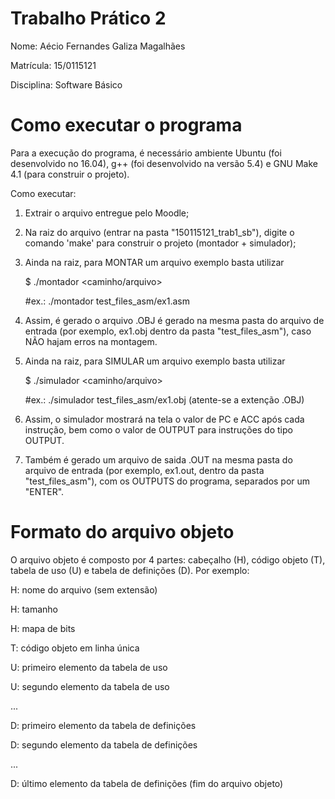 # Trabalho Prático 2
Nome: Aécio Fernandes Galiza Magalhães

Matrícula: 15/0115121

Disciplina: Software Básico

# Como executar o programa
Para a execução do programa, é necessário ambiente Ubuntu (foi desenvolvido no 16.04), g++ (foi desenvolvido na versão 5.4) e GNU Make 4.1 (para construir o projeto).

Como executar:

1) Extrair o arquivo entregue pelo Moodle;
2) Na raiz do arquivo (entrar na pasta "150115121_trab1_sb"), digite o comando 'make' para construir o projeto (montador + simulador);
3) Ainda na raiz, para MONTAR um arquivo exemplo basta utilizar

    $ ./montador <caminho/arquivo>

    #ex.: ./montador test_files_asm/ex1.asm

4) Assim, é gerado o arquivo .OBJ é gerado na mesma pasta do arquivo de entrada (por exemplo, ex1.obj dentro da pasta "test_files_asm"), caso NÃO hajam erros na montagem.
5) Ainda na raiz, para SIMULAR um arquivo exemplo basta utilizar

    $ ./simulador <caminho/arquivo>

    #ex.: ./simulador test_files_asm/ex1.obj (atente-se a extenção .OBJ)

6) Assim, o simulador mostrará na tela o valor de PC e ACC após cada instrução, bem como o valor de OUTPUT para instruções do tipo OUTPUT.
7) Também é gerado um arquivo de saida .OUT na mesma pasta do arquivo de entrada (por exemplo, ex1.out, dentro da pasta "test_files_asm"), com os OUTPUTS do programa, separados por um "ENTER".

# Formato do arquivo objeto
O arquivo objeto é composto por 4 partes: cabeçalho (H), código objeto (T), tabela de uso (U) e tabela de definições (D). Por exemplo:

H: nome do arquivo (sem extensão)

H: tamanho

H: mapa de bits

T: código objeto em linha única

U: primeiro elemento da tabela de uso

U: segundo elemento da tabela de uso

...

D: primeiro elemento da tabela de definições

D: segundo elemento da tabela de definições

...

D: último elemento da tabela de definições (fim do arquivo objeto)


